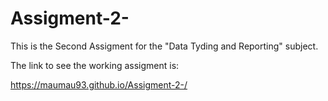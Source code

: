 # Assigment-2-
This is the Second Assigment for the "Data Tyding and Reporting" subject.

The link to see the working assigment is:

https://maumau93.github.io/Assigment-2-/
